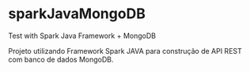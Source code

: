 # sparkJavaMongoDB
Test with Spark Java Framework + MongoDB

Projeto utilizando Framework Spark JAVA para construção de API REST com banco de dados MongoDB.
